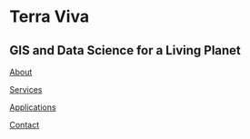 
# Terra Viva

## GIS and Data Science for a Living Planet

[About](https://theterraviva.github.io/pages/about/)

[Services](https://theterraviva.github.io/pages/services/)

[Applications](https://theterraviva.github.io/pages/applications/)

[Contact](https://theterraviva.github.io/pages/contact/)
